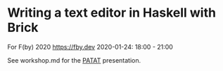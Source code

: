 # Writing a text editor in Haskell with Brick


For F(by) 2020 https://fby.dev
2020-01-24: 18:00 - 21:00


See workshop.md for the [PATAT](https://github.com/jaspervdj/patat) presentation.
